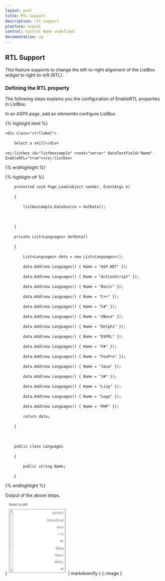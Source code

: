```yaml
---
layout: post
title: RTL-Support
description: rtl support
platform: aspnet
control: Control Name undefined
documentation: ug
---
```


## RTL Support

This feature supports to change the left-to-right alignment of the ListBox widget to right-to-left (RTL). 

### Defining the RTL property

The following steps explains you the configuration of EnableRTL properties in ListBox.

In an ASPX page, add an elementto configure ListBox.


{% highlight html %}

<div id="control">

    <div class="ctrllabel">

        Select a skill</div>

    <ej:listbox id="listboxsample" runat="server" DataTextField="Name"  EnableRTL="true"></ej:listbox>

</div>



{% endhighlight %}



{% highlight c# %}

        protected void Page_Load(object sender, EventArgs e)

        {

            listboxsample.DataSource = GetData();



        }

        private List<Languages> GetData()

        {

            List<Languages> data = new List<Languages>();

            data.Add(new Languages() { Name = "ASP.NET" });

            data.Add(new Languages() { Name = "ActionScript" });

            data.Add(new Languages() { Name = "Basic" });

            data.Add(new Languages() { Name = "C++" });

            data.Add(new Languages() { Name = "C#" });

            data.Add(new Languages() { Name = "dBase" });

            data.Add(new Languages() { Name = "Delphi" });

            data.Add(new Languages() { Name = "ESPOL" });

            data.Add(new Languages() { Name = "F#" });

            data.Add(new Languages() { Name = "FoxPro" });

            data.Add(new Languages() { Name = "Java" });

            data.Add(new Languages() { Name = "J#" });

            data.Add(new Languages() { Name = "Lisp" });

            data.Add(new Languages() { Name = "Logo" });

            data.Add(new Languages() { Name = "PHP" });

            return data;

        }



        public class Languages

        {

            public string Name;

        }





{% endhighlight %}



Output of the above steps.


{ ![C:/Users/Rajaveni/Desktop/docs/UG images/rtl.PNG](RTL-Support_images/RTL-Support_img1.png) | markdownify }
{:.image }


